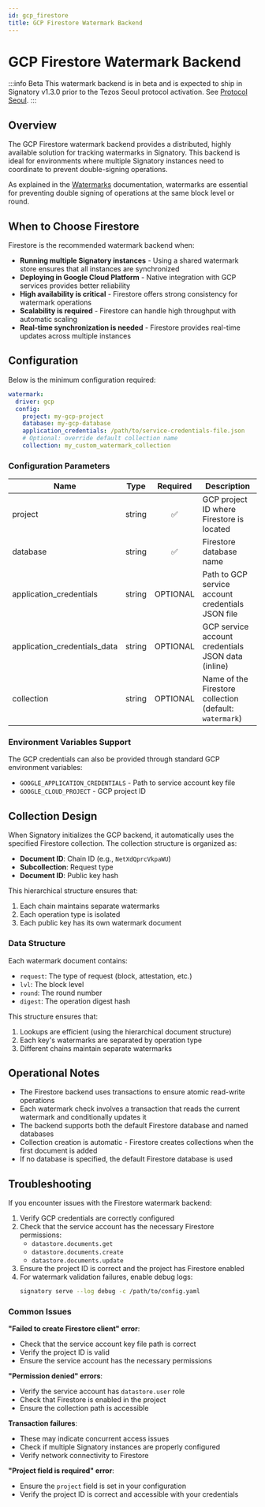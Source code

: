 ```yaml
---
id: gcp_firestore
title: GCP Firestore Watermark Backend
---
```


# GCP Firestore Watermark Backend

:::info Beta
This watermark backend is in beta and is expected to ship in Signatory v1.3.0 prior to the Tezos Seoul protocol activation. See [Protocol Seoul](https://octez.tezos.com/docs/protocols/023_seoul.html).
:::


## Overview

The GCP Firestore watermark backend provides a distributed, highly available solution for tracking watermarks in Signatory. This backend is ideal for environments where multiple Signatory instances need to coordinate to prevent double-signing operations.

As explained in the [Watermarks](./watermarks.md) documentation, watermarks are essential for preventing double signing of operations at the same block level or round.

## When to Choose Firestore

Firestore is the recommended watermark backend when:

- **Running multiple Signatory instances** - Using a shared watermark store ensures that all instances are synchronized
- **Deploying in Google Cloud Platform** - Native integration with GCP services provides better reliability
- **High availability is critical** - Firestore offers strong consistency for watermark operations
- **Scalability is required** - Firestore can handle high throughput with automatic scaling
- **Real-time synchronization is needed** - Firestore provides real-time updates across multiple instances

## Configuration

Below is the minimum configuration required:

```yaml
watermark:
  driver: gcp
  config:
    project: my-gcp-project
    database: my-gcp-database
    application_credentials: /path/to/service-credentials-file.json
    # Optional: override default collection name
    collection: my_custom_watermark_collection
```

### Configuration Parameters

| Name                        | Type   | Required | Description                                                         |
|-----------------------------|--------|:--------:|---------------------------------------------------------------------|
| project                     | string | ✅ | GCP project ID where Firestore is located                           |
| database                    | string | ✅ | Firestore database name                                             |
| application_credentials     | string | OPTIONAL | Path to GCP service account credentials JSON file                   |
| application_credentials_data| string | OPTIONAL | GCP service account credentials JSON data (inline)                  |
| collection                  | string | OPTIONAL | Name of the Firestore collection (default: `watermark`)             |

### Environment Variables Support

The GCP credentials can also be provided through standard GCP environment variables:

- `GOOGLE_APPLICATION_CREDENTIALS` - Path to service account key file
- `GOOGLE_CLOUD_PROJECT` - GCP project ID

## Collection Design

When Signatory initializes the GCP backend, it automatically uses the specified Firestore collection. The collection structure is organized as:

- **Document ID**: Chain ID (e.g., `NetXdQprcVkpaWU`)
- **Subcollection**: Request type
- **Document ID**: Public key hash

This hierarchical structure ensures that:
1. Each chain maintains separate watermarks
2. Each operation type is isolated
3. Each public key has its own watermark document

### Data Structure

Each watermark document contains:
- `request`: The type of request (block, attestation, etc.)
- `lvl`: The block level
- `round`: The round number
- `digest`: The operation digest hash

This structure ensures that:
1. Lookups are efficient (using the hierarchical document structure)
2. Each key's watermarks are separated by operation type
3. Different chains maintain separate watermarks

## Operational Notes

- The Firestore backend uses transactions to ensure atomic read-write operations
- Each watermark check involves a transaction that reads the current watermark and conditionally updates it
- The backend supports both the default Firestore database and named databases
- Collection creation is automatic - Firestore creates collections when the first document is added
- If no database is specified, the default Firestore database is used

## Troubleshooting

If you encounter issues with the Firestore watermark backend:

1. Verify GCP credentials are correctly configured
2. Check that the service account has the necessary Firestore permissions:
   - `datastore.documents.get`
   - `datastore.documents.create`
   - `datastore.documents.update`
3. Ensure the project ID is correct and the project has Firestore enabled
4. For watermark validation failures, enable debug logs:
   ```bash
   signatory serve --log debug -c /path/to/config.yaml
   ```

### Common Issues

**"Failed to create Firestore client" error**:
- Check that the service account key file path is correct
- Verify the project ID is valid
- Ensure the service account has the necessary permissions

**"Permission denied" errors**:
- Verify the service account has `datastore.user` role
- Check that Firestore is enabled in the project
- Ensure the collection path is accessible

**Transaction failures**:
- These may indicate concurrent access issues
- Check if multiple Signatory instances are properly configured
- Verify network connectivity to Firestore

**"Project field is required" error**:
- Ensure the `project` field is set in your configuration
- Verify the project ID is correct and accessible with your credentials 
